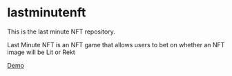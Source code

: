 # lastminutenft
This is the last minute NFT repository. 

Last Minute NFT is an NFT game that allows users to bet on whether an NFT image will be Lit or Rekt 

[Demo](https://rapid-feather-1802.on.fleek.co/)
